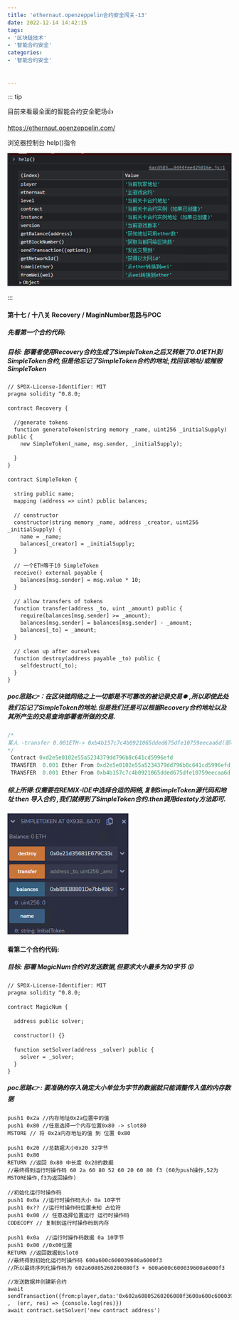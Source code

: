 ```yaml
---
title: 'ethernaut.openzeppelin合约安全闯关-13'
date: 2022-12-14 14:42:15
tags:
- '区块链技术'
- '智能合约安全'
categories:
- '智能合约安全'


---
```


<!-- more -->

::: tip

目前来看最全面的智能合约安全靶场:+1:

https://ethernaut.openzeppelin.com/ 

浏览器控制台 help()指令

![help](./assets/1670479273112.png)

:::

#### 第十七 / 十八关 Recovery / MaginNumber思路与POC

##### 先看第一个合约代码:

##### 目标: 部署者使用Recovery合约生成了SimpleToken之后又转账了0.01ETH到SimpleToken合约,但是他忘记了SimpleToken合约的地址,找回该地址/或摧毁SimpleToken

```solidity
// SPDX-License-Identifier: MIT
pragma solidity ^0.8.0;

contract Recovery {

  //generate tokens
  function generateToken(string memory _name, uint256 _initialSupply) public {
    new SimpleToken(_name, msg.sender, _initialSupply);
  
  }
}

contract SimpleToken {

  string public name;
  mapping (address => uint) public balances;

  // constructor
  constructor(string memory _name, address _creator, uint256 _initialSupply) {
    name = _name;
    balances[_creator] = _initialSupply;
  }

  // 一个ETH等于10 SimpleToken
  receive() external payable {
    balances[msg.sender] = msg.value * 10;
  }

  // allow transfers of tokens
  function transfer(address _to, uint _amount) public { 
    require(balances[msg.sender] >= _amount);
    balances[msg.sender] = balances[msg.sender] - _amount;
    balances[_to] = _amount;
  }

  // clean up after ourselves
  function destroy(address payable _to) public {
    selfdestruct(_to);
  }
}
```

##### poc思路:point_right:：在区块链网络之上一切都是不可篡改的被记录交易:record_button: ,所以即使此处我们忘记了SimpleToken的地址.但是我们还是可以根据Recovery合约地址以及其所产生的交易查询部署者所做的交易.



```js
/*
某人 -transfer 0.001ETH-> 0xb4b157c7c4b0921065dded675dfe10759eecaa6d(部署者地址) -transfer 0.001ETH-> SimpleToken合约地址
*/
 Contract 0xd2e5e0102e55a5234379dd796b8c641cd5996efd 
 TRANSFER  0.001 Ether From 0xd2e5e0102e55a5234379dd796b8c641cd5996efd To  0xb4b157c7c4b0921065dded675dfe10759eecaa6d
 TRANSFER  0.001 Ether From 0xb4b157c7c4b0921065dded675dfe10759eecaa6d To  0x93b768ef876fe701d36611f1640b645ceb06a70e
```

##### 综上所得:仅需要在REMIX-IDE中选择合适的网络,复制SimpleToken源代码和地址 then 导入合约 ,我们就得到了SimpleToken合约.then调用destoty方法即可.

![info](./assets/1671002891412.png)

#### 看第二个合约代码:  

##### 目标: 部署 MagicNum合约时发送数据,但要求大小最多为10字节 :open_mouth:

```solidity
// SPDX-License-Identifier: MIT
pragma solidity ^0.8.0;

contract MagicNum {

  address public solver;

  constructor() {}

  function setSolver(address _solver) public {
    solver = _solver;
  }
}
```

##### poc思路:point_right: : 要准确的存入确定大小单位为字节的数据就只能调整传入值的内存数据

```assembly
push1 0x2a //内存地址0x2a位置中的值
push1 0x80 //任意选择一个内存位置0x80 -> slot80
MSTORE // 将 0x2a内存地址的值 到 位置 0x80

push1 0x20 //总数据大小0x20 32字节
push1 0x80
RETURN //返回 0x80 中长度 0x20的数据
//最终得到运行时操作码 60 2a 60 80 52 60 20 60 80 f3 (60为push操作,52为MSTORE操作,f3为返回操作)

//初始化运行时操作码
push1 0x0a //运行时操作码大小 0a 10字节
push1 0x?? //运行时操作码位置未知 占位符
push1 0x00 // 任意选择位置运行 运行时操作码
CODECOPY // 复制到运行时操作码到内存

push1 0x0a  //运行时操作码数据 0a 10字节
push1 0x00 //0x00位置
RETURN //返回数据到slot0
//最终得到初始化运行时操作码 600a600c600039600a6000f3
//所以最终序列化操作码为 602a60805260206080f3 + 600a600c600039600a6000f3
```

```solidity
//发送数据并创建新合约
await sendTransaction({from:player,data:'0x602a60805260206080f3600a600c600039600a6000f3'} ,  (err, res) => {console.log(res)})
await contract.setSolver('new contract address')
```

